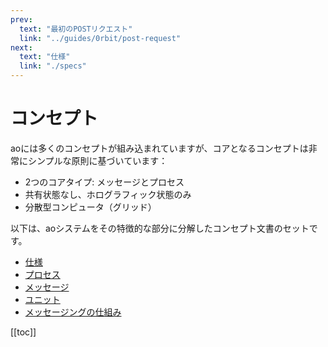 ```yaml
---
prev:
  text: "最初のPOSTリクエスト"
  link: "../guides/0rbit/post-request"
next:
  text: "仕様"
  link: "./specs"
---
```


# コンセプト

aoには多くのコンセプトが組み込まれていますが、コアとなるコンセプトは非常にシンプルな原則に基づいています：

- 2つのコアタイプ: メッセージとプロセス
- 共有状態なし、ホログラフィック状態のみ
- 分散型コンピュータ（グリッド）

以下は、aoシステムをその特徴的な部分に分解したコンセプト文書のセットです。

- [仕様](specs)
- [プロセス](processes)
- [メッセージ](messages)
- [ユニット](units)
- [メッセージングの仕組み](how-it-works)

[[toc]]
